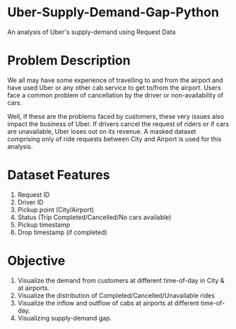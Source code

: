 # Uber-Supply-Demand-Gap-Python
An analysis of Uber's supply-demand using Request Data

# Problem Description
We all may have some experience of travelling to and from the airport and have used Uber or any other cab service to get to/from the airport. Users face a common problem of cancellation by the driver or non-availability of cars.

Well, if these are the problems faced by customers, these very issues also impact the business of Uber. If drivers cancel the request of riders or if cars are unavailable, Uber loses out on its revenue. A masked dataset comprising only of ride requests between City and Airport is used for this analysis.

# Dataset Features
1. Request ID
2. Driver ID
3. Pickup point (City/Airport)
4. Status (Trip Completed/Cancelled/No cars available)
5. Pickup timestamp
6. Drop timestamp (if completed)

# Objective
1. Visualize the demand from customers at different time-of-day in City & at airports.
2. Visualize the distribution of Completed/Cancelled/Unavailable rides
3. Visualize the inflow and outflow of cabs at airports at different time-of-day.
4. Visualizing supply-demand gap.
